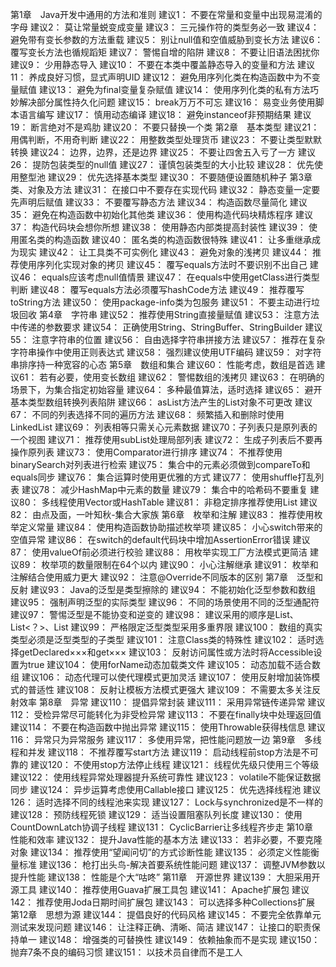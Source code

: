 第1章　Java开发中通用的方法和准则
建议1： 不要在常量和变量中出现易混淆的字母
建议2： 莫让常量蜕变成变量
建议3： 三元操作符的类型务必一致
建议4： 避免带有变长参数的方法重载
建议5： 别让null值和空值威胁到变长方法
建议6： 覆写变长方法也循规蹈矩
建议7： 警惕自增的陷阱
建议8： 不要让旧语法困扰你
建议9： 少用静态导入
建议10： 不要在本类中覆盖静态导入的变量和方法
建议11： 养成良好习惯，显式声明UID
建议12： 避免用序列化类在构造函数中为不变量赋值
建议13： 避免为final变量复杂赋值
建议14： 使用序列化类的私有方法巧妙解决部分属性持久化问题
建议15： break万万不可忘
建议16： 易变业务使用脚本语言编写
建议17： 慎用动态编译
建议18： 避免instanceof非预期结果
建议19： 断言绝对不是鸡肋
建议20： 不要只替换一个类
第2章　基本类型
建议21： 用偶判断，不用奇判断
建议22： 用整数类型处理货币
建议23： 不要让类型默默转换
建议24： 边界，边界，还是边界
建议25： 不要让四舍五入亏了一方
建议26： 提防包装类型的null值
建议27： 谨慎包装类型的大小比较
建议28： 优先使用整型池
建议29： 优先选择基本类型
建议30： 不要随便设置随机种子
第3章　类、对象及方法
建议31： 在接口中不要存在实现代码
建议32： 静态变量一定要先声明后赋值
建议33： 不要覆写静态方法
建议34： 构造函数尽量简化
建议35： 避免在构造函数中初始化其他类
建议36： 使用构造代码块精炼程序
建议37： 构造代码块会想你所想
建议38： 使用静态内部类提高封装性
建议39： 使用匿名类的构造函数
建议40： 匿名类的构造函数很特殊
建议41： 让多重继承成为现实
建议42： 让工具类不可实例化
建议43： 避免对象的浅拷贝
建议44： 推荐使用序列化实现对象的拷贝
建议45： 覆写equals方法时不要识别不出自己
建议46： equals应该考虑null值情景
建议47： 在equals中使用getClass进行类型判断
建议48： 覆写equals方法必须覆写hashCode方法
建议49： 推荐覆写toString方法
建议50： 使用package-info类为包服务
建议51： 不要主动进行垃圾回收
第4章　字符串
建议52： 推荐使用String直接量赋值
建议53： 注意方法中传递的参数要求
建议54： 正确使用String、StringBuffer、StringBuilder
建议55： 注意字符串的位置
建议56： 自由选择字符串拼接方法
建议57： 推荐在复杂字符串操作中使用正则表达式
建议58： 强烈建议使用UTF编码
建议59： 对字符串排序持一种宽容的心态
第5章　数组和集合
建议60： 性能考虑，数组是首选
建议61： 若有必要，使用变长数组
建议62： 警惕数组的浅拷贝
建议63： 在明确的场景下，为集合指定初始容量
建议64： 多种最值算法，适时选择
建议65： 避开基本类型数组转换列表陷阱
建议66： asList方法产生的List对象不可更改
建议67： 不同的列表选择不同的遍历方法
建议68： 频繁插入和删除时使用LinkedList
建议69： 列表相等只需关心元素数据
建议70：子列表只是原列表的一个视图
建议71： 推荐使用subList处理局部列表
建议72： 生成子列表后不要再操作原列表
建议73： 使用Comparator进行排序
建议74： 不推荐使用binarySearch对列表进行检索
建议75： 集合中的元素必须做到compareTo和equals同步
建议76： 集合运算时使用更优雅的方式
建议77： 使用shuffle打乱列表
建议78： 减少HashMap中元素的数量
建议79： 集合中的哈希码不要重复
建议80： 多线程使用Vector或HashTable
建议81： 非稳定排序推荐使用List
建议82： 由点及面，一叶知秋-集合大家族
第6章　枚举和注解
建议83： 推荐使用枚举定义常量
建议84： 使用构造函数协助描述枚举项
建议85： 小心switch带来的空值异常
建议86： 在switch的default代码块中增加AssertionError错误
建议87： 使用valueOf前必须进行校验
建议88： 用枚举实现工厂方法模式更简洁
建议89： 枚举项的数量限制在64个以内
建议90： 小心注解继承
建议91： 枚举和注解结合使用威力更大
建议92： 注意@Override不同版本的区别
第7章　泛型和反射
建议93： Java的泛型是类型擦除的
建议94： 不能初始化泛型参数和数组
建议95： 强制声明泛型的实际类型
建议96： 不同的场景使用不同的泛型通配符
建议97： 警惕泛型是不能协变和逆变的
建议98： 建议采用的顺序是List、List<？>、List
建议99： 严格限定泛型类型采用多重界限
建议100： 数组的真实类型必须是泛型类型的子类型
建议101： 注意Class类的特殊性
建议102： 适时选择getDeclared×××和get×××
建议103： 反射访问属性或方法时将Accessible设置为true 
建议104： 使用forName动态加载类文件
建议105： 动态加载不适合数组
建议106： 动态代理可以使代理模式更加灵活
建议107： 使用反射增加装饰模式的普适性
建议108： 反射让模板方法模式更强大
建议109： 不需要太多关注反射效率
第8章　异常
建议110： 提倡异常封装
建议111： 采用异常链传递异常
建议112： 受检异常尽可能转化为非受检异常
建议113： 不要在finally块中处理返回值
建议114： 不要在构造函数中抛出异常
建议115： 使用Throwable获得栈信息
建议116： 异常只为异常服务
建议117： 多使用异常，把性能问题放一边
第9章　多线程和并发
建议118： 不推荐覆写start方法
建议119： 启动线程前stop方法是不可靠的
建议120： 不使用stop方法停止线程
建议121： 线程优先级只使用三个等级
建议122： 使用线程异常处理器提升系统可靠性
建议123： volatile不能保证数据同步
建议124： 异步运算考虑使用Callable接口
建议125： 优先选择线程池
建议126： 适时选择不同的线程池来实现
建议127： Lock与synchronized是不一样的
建议128： 预防线程死锁
建议129： 适当设置阻塞队列长度
建议130： 使用CountDownLatch协调子线程
建议131： CyclicBarrier让多线程齐步走
第10章　性能和效率
建议132： 提升Java性能的基本方法
建议133： 若非必要，不要克隆对象
建议134： 推荐使用“望闻问切”的方式诊断性能
建议135： 必须定义性能衡量标准
建议136： 枪打出头鸟-解决首要系统性能问题
建议137： 调整JVM参数以提升性能
建议138： 性能是个大“咕咚”
第11章　开源世界
建议139： 大胆采用开源工具
建议140： 推荐使用Guava扩展工具包
建议141： Apache扩展包
建议142： 推荐使用Joda日期时间扩展包
建议143： 可以选择多种Collections扩展
第12章　思想为源
建议144： 提倡良好的代码风格
建议145： 不要完全依靠单元测试来发现问题
建议146： 让注释正确、清晰、简洁
建议147： 让接口的职责保持单一
建议148： 增强类的可替换性
建议149： 依赖抽象而不是实现
建议150： 抛弃7条不良的编码习惯
建议151： 以技术员自律而不是工人
